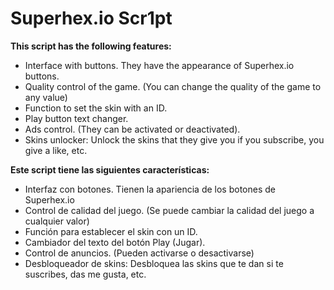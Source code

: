 # Superhex.io Scr1pt
<b>This script has the following features:</b>
* Interface with buttons. They have the appearance of Superhex.io buttons.
* Quality control of the game. (You can change the quality of the game to any value)
* Function to set the skin with an ID.
* Play button text changer.
* Ads control. (They can be activated or deactivated).
* Skins unlocker: Unlock the skins that they give you if you subscribe, you give a like, etc.


<b>Este script tiene las siguientes características:</b>
* Interfaz con botones. Tienen la apariencia de los botones de Superhex.io
* Control de calidad del juego. (Se puede cambiar la calidad del juego a cualquier valor)
* Función para establecer el skin con un ID.
* Cambiador del texto del botón Play (Jugar).
* Control de anuncios. (Pueden activarse o desactivarse)
* Desbloqueador de skins: Desbloquea las skins que te dan si te suscribes, das me gusta, etc.
